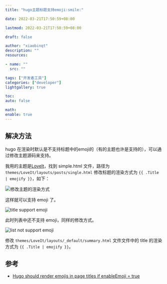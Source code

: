 ```yaml
---
title: "hugo主题标题支持emoji:smile:"

date: 2022-03-21T17:50:59+08:00

lastmod: 2022-03-21T17:50:59+08:00

draft: false

author: "xiaobinqt"
description: ""
resources:

- name: ""
  src: ""

tags: ["开发者工具"]
categories: ["developer"]
lightgallery: true

toc:
auto: false

math:
enable: true
---
```


## 解决方法

hugo 在渲染时默认是不支持标题中的emoji的（有的主题也许是支持的），可以通过修改主题源码来支持。

我用的主题是[LoveIt](https://github.com/dillonzq/LoveIt)，找到 simple.html 文件，路径为 `themes/LoveIt/layouts/posts/single.html`
修改标题的渲染方式为 `{{ .Title | emojify }}`，如下：

![修改主题的渲染方式](https://cdn.xiaobinqt.cn/xiaobinqt.io/20220321/685a911f54f045568fa3791ee8c368a9.png?imageView2/0/interlace/1/q/50|imageslim ' ')

这样就可以支持 emoji 了。

![title support emoji](https://cdn.xiaobinqt.cn/xiaobinqt.io/20220321/a19ba2a3551f48dd89d1ab497bdba623.png?imageView2/0/interlace/1/q/50|imageslim ' ')

此时列表中还不支持 emoji，同样的修改方式。

![list not support emoji](https://cdn.xiaobinqt.cn/xiaobinqt.io/20220321/daf40dd155ae42df9e1d52c448057582.png?imageView2/0/interlace/1/q/50|imageslim ' ')

修改 `themes/LoveIt/layouts/_default/summary.html` 文件文件中的 title 的渲染方式为 `{{ .Title | emojify }}`。


## 参考
+ [Hugo should render emojis in page titles if enableEmoji = true](https://github.com/gohugoio/hugo/issues/7171)